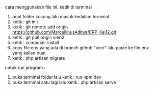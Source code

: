cara menggunakan file ini. ketik di terminal
1. buat folder kosong lalu masuk kedalam terminal 
2. ketik : git init
3. ketik : git remote add origin https://github.com/MarcellinusAditya/ERP_Kel12.git
4. ketik : git pull origin vieri2
4. ketik : composer install
5. copy file env yang ada di branch github "vieri" lalu paste ke file env yang kalian buat
6. ketik : php artisan migrate

untuk run program :
1. buka terminal folder lalu ketik : run npm dev
2. buka terminal satu lagi lalu ketik : php artisan serve
